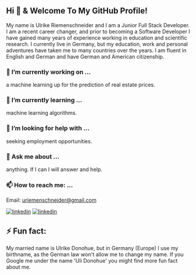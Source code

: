 ## Hi 👋 & Welcome To My GitHub Profile!

My name is Ulrike Riemenschneider and I am a Junior Full Stack Developer. I am a recent career changer, and prior to becoming a Software Developer I have gained many years of experience working in education and scientific research. I currently live in Germany, but my education, work and personal adventures have taken me to many countries over the years. I am fluent in English and German and have German and American citizenship. 

### 🔭 I’m currently working on ...
a machine learning up for the prediction of real estate prices.

### 🌱 I’m currently learning ... 
machine learning algorithms.

### 🤔 I’m looking for help with ...
seeking employment opportunities.

### 💬 Ask me about ...
anything. If I can I will answer and help.

### 📫 How to reach me: ...

Email: uriemenschneider@gmail.com

[<img src='https://img.shields.io/badge/LinkedIn-0077B5?style=for-the-badge&logo=linkedin&logoColor=white' alt='linkedin'>](https://www.linkedin.com/in/ulrike-r-8b538385/)
[<img src='https://img.shields.io/badge/Unsplash-000000?style=for-the-badge&logo=unsplash&logoColor=white' alt='linkedin'>](https://unsplash.com/@urdonohue)

<!-- ![Ulrike's GitHub stats](https://github-readme-stats.vercel.app/api?username=URiem&show_icons=true&theme=transparent&hide=contribs,prs) -->
  
## ⚡ Fun fact: 
My married name is Ulrike Donohue, but in Germany (Europe) I use my birthname, as the German law won't allow me to change my name. If you Google me under the name 'Uli Donohue' you might find more fun fact about me.

